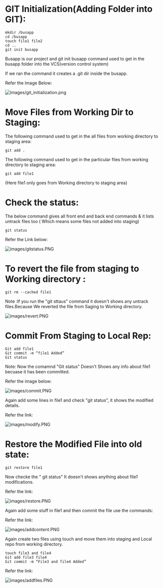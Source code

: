 # GIT Initialization(Adding Folder into GIT):

```
mkdir /busapp
cd /busapp
touch file1 file2
cd ..
git init busapp
```

Busapp is our project and git init busapp command used to get in the busapp folder into the VCS(version control system)

If we ran the command it creates a .git dir inside the busapp.

Refer the Image Below:

![images/git_initialization.png](images/git_initialization.png)

# Move Files from Working Dir to Staging:

The following command used to get in the all files from working directory to staging area: 

```
git add .
```
The following command used to get in the particular files from working directory to staging area: 

```
git add file1 
```
(Here file1 only goes from Working directory to staging area)

# Check the status:

The below command gives all front end and back end commands & it lists untrack files too ( Which means some files not added into staging)

```
git status
```

Refer the Link below:

![images/gitstatus.PNG](images/gitstatus.PNG)


# To revert the file from staging to Working directory :

```
git rm --cached file1
```

Note :If you run the "git sttaus" command it doesn't shows any untrack files.Because We reverted the file from Saging to Working directory.


![images/revert.PNG](images/revert.PNG)


# Commit From Staging to Local Rep:


```
Git add file1
Git commit -m “file1 Added”
Git status
```

Note: Now the comamnd "Git status" Doesn't Shows any info about file1 becuase it has been committed.

Refer the image below:

![images/commit.PNG](images/commit.PNG)


Again add some lines in file1 and check "git status", it shows the modified details.

Refer the link:

![images/modify.PNG](images/modify.PNG)


# Restore the Modified File into old state:

```
git restore file1
```

Now checke the " git status" It doesn't shows anything about file1 modifications.

Refer the link:

![images/restore.PNG](images/restore.PNG)

Again add some stuff in file1 and then commit the file use the commands:

Refer the link:

![images/addcontent.PNG](images/addcontent.PNG)

Again create two files using touch and move them into staging and Local repo from working directory.

```
touch file3 and file4
Git add file3 file4
Git commit -m “File3 and file4 Added”
```

Refer the link:

![images/addfiles.PNG](images/addfiles.PNG)
